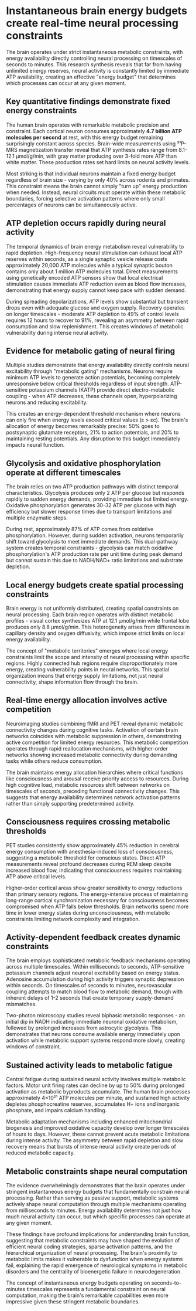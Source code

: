 # Instantaneous brain energy budgets create real-time neural processing constraints

The brain operates under strict instantaneous metabolic constraints, with energy availability directly controlling neural processing on timescales of seconds to minutes. This research synthesis reveals that far from having unlimited energy reserves, neural activity is constantly limited by immediate ATP availability, creating an effective "energy budget" that determines which processes can occur at any given moment.

## Key quantitative findings demonstrate fixed energy constraints

The human brain operates with remarkable metabolic precision and constraint. Each cortical neuron consumes approximately **4.7 billion ATP molecules per second** at rest, with this energy budget remaining surprisingly constant across species. Brain-wide measurements using ³¹P-MRS magnetization transfer reveal that ATP synthesis rates range from 8.1-12.1 μmol/g/min, with gray matter producing over 3-fold more ATP than white matter. These production rates set hard limits on neural activity levels.

Most striking is that individual neurons maintain a fixed energy budget regardless of brain size - varying by only 40% across rodents and primates. This constraint means the brain cannot simply "turn up" energy production when needed. Instead, neural circuits must operate within these metabolic boundaries, forcing selective activation patterns where only small percentages of neurons can be simultaneously active.

## ATP depletion occurs rapidly during neural activity

The temporal dynamics of brain energy metabolism reveal vulnerability to rapid depletion. High-frequency neural stimulation can exhaust local ATP reserves within seconds, as a single synaptic vesicle release costs approximately 20,000 ATP molecules while a typical synaptic bouton contains only about 1 million ATP molecules total. Direct measurements using genetically encoded ATP sensors show that local electrical stimulation causes immediate ATP reduction even as blood flow increases, demonstrating that energy supply cannot keep pace with sudden demand.

During spreading depolarizations, ATP levels show substantial but transient drops even with adequate glucose and oxygen supply. Recovery operates on longer timescales - moderate ATP depletion to 49% of control levels requires 12 hours to recover to 91%, revealing an asymmetry between rapid consumption and slow replenishment. This creates windows of metabolic vulnerability during intense neural activity.

## Evidence for metabolic gating of neural firing

Multiple studies demonstrate that energy availability directly controls neural excitability through "metabolic gating" mechanisms. Neurons require minimum ATP levels to generate action potentials, becoming completely unresponsive below critical thresholds regardless of input strength. ATP-sensitive potassium channels (KATP) provide direct electro-metabolic coupling - when ATP decreases, these channels open, hyperpolarizing neurons and reducing excitability.

This creates an energy-dependent threshold mechanism where neurons can only fire when energy levels exceed critical values (ε > εc). The brain's allocation of energy becomes remarkably precise: 50% goes to postsynaptic glutamate receptors, 21% to action potentials, and 20% to maintaining resting potentials. Any disruption to this budget immediately impacts neural function.

## Glycolysis and oxidative phosphorylation operate at different timescales

The brain relies on two ATP production pathways with distinct temporal characteristics. Glycolysis produces only 2 ATP per glucose but responds rapidly to sudden energy demands, providing immediate but limited energy. Oxidative phosphorylation generates 30-32 ATP per glucose with high efficiency but slower response times due to transport limitations and multiple enzymatic steps.

During rest, approximately 87% of ATP comes from oxidative phosphorylation. However, during sudden activation, neurons temporarily shift toward glycolysis to meet immediate demands. This dual-pathway system creates temporal constraints - glycolysis can match oxidative phosphorylation's ATP production rate per unit time during peak demand but cannot sustain this due to NADH/NAD+ ratio limitations and substrate depletion.

## Local energy budgets create spatial processing constraints

Brain energy is not uniformly distributed, creating spatial constraints on neural processing. Each brain region operates with distinct metabolic profiles - visual cortex synthesizes ATP at 12.1 μmol/g/min while frontal lobe produces only 8.8 μmol/g/min. This heterogeneity arises from differences in capillary density and oxygen diffusivity, which impose strict limits on local energy availability.

The concept of "metabolic territories" emerges where local energy constraints limit the scope and intensity of neural processing within specific regions. Highly connected hub regions require disproportionately more energy, creating vulnerability points in neural networks. This spatial organization means that energy supply limitations, not just neural connectivity, shape information flow through the brain.

## Real-time energy allocation involves active competition

Neuroimaging studies combining fMRI and PET reveal dynamic metabolic connectivity changes during cognitive tasks. Activation of certain brain networks coincides with metabolic suppression in others, demonstrating active competition for limited energy resources. This metabolic competition operates through rapid reallocation mechanisms, with higher-order networks showing increased metabolic connectivity during demanding tasks while others reduce consumption.

The brain maintains energy allocation hierarchies where critical functions like consciousness and arousal receive priority access to resources. During high cognitive load, metabolic resources shift between networks on timescales of seconds, preceding functional connectivity changes. This suggests that energy availability determines network activation patterns rather than simply supporting predetermined activity.

## Consciousness requires crossing metabolic thresholds

PET studies consistently show approximately 45% reduction in cerebral energy consumption with anesthesia-induced loss of consciousness, suggesting a metabolic threshold for conscious states. Direct ATP measurements reveal profound decreases during REM sleep despite increased blood flow, indicating that consciousness requires maintaining ATP above critical levels.

Higher-order cortical areas show greater sensitivity to energy reductions than primary sensory regions. The energy-intensive process of maintaining long-range cortical synchronization necessary for consciousness becomes compromised when ATP falls below thresholds. Brain networks spend more time in lower energy states during unconsciousness, with metabolic constraints limiting network complexity and integration.

## Activity-dependent feedback creates dynamic constraints

The brain employs sophisticated metabolic feedback mechanisms operating across multiple timescales. Within milliseconds to seconds, ATP-sensitive potassium channels adjust neuronal excitability based on energy status. Adenosine accumulation during high activity triggers synaptic depression within seconds. On timescales of seconds to minutes, neurovascular coupling attempts to match blood flow to metabolic demand, though with inherent delays of 1-2 seconds that create temporary supply-demand mismatches.

Two-photon microscopy studies reveal biphasic metabolic responses - an initial dip in NADH indicating immediate neuronal oxidative metabolism, followed by prolonged increases from astrocytic glycolysis. This demonstrates that neurons consume available energy immediately upon activation while metabolic support systems respond more slowly, creating windows of constraint.

## Sustained activity leads to metabolic fatigue

Central fatigue during sustained neural activity involves multiple metabolic factors. Motor unit firing rates can decline by up to 50% during prolonged activation as metabolic byproducts accumulate. The human brain processes approximately 4×10²¹ ATP molecules per minute, and sustained high activity depletes phosphocreatine reserves, accumulates H+ ions and inorganic phosphate, and impairs calcium handling.

Metabolic adaptation mechanisms including enhanced mitochondrial biogenesis and improved oxidative capacity develop over longer timescales of hours to days. However, these cannot prevent acute metabolic limitations during intense activity. The asymmetry between rapid depletion and slow recovery means that bursts of intense neural activity create periods of reduced metabolic capacity.

## Metabolic constraints shape neural computation

The evidence overwhelmingly demonstrates that the brain operates under stringent instantaneous energy budgets that fundamentally constrain neural processing. Rather than serving as passive support, metabolic systems actively shape neural computation through multiple mechanisms operating from milliseconds to minutes. Energy availability determines not just how much neural activity can occur, but which specific processes can operate at any given moment.

These findings have profound implications for understanding brain function, suggesting that metabolic constraints may have shaped the evolution of efficient neural coding strategies, sparse activation patterns, and the hierarchical organization of neural processing. The brain's proximity to metabolic limits makes it vulnerable to dysfunction when energy systems fail, explaining the rapid emergence of neurological symptoms in metabolic disorders and the centrality of bioenergetic failure in neurodegeneration.

The concept of instantaneous energy budgets operating on seconds-to-minutes timescales represents a fundamental constraint on neural computation, making the brain's remarkable capabilities even more impressive given these stringent metabolic boundaries.